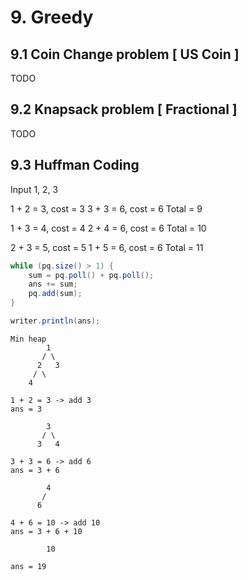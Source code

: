 # 9. Greedy

## 9.1 Coin Change problem [ US Coin ]

TODO

## 9.2 Knapsack problem [ Fractional ]

TODO

## 9.3 Huffman Coding

Input 1, 2, 3

1 + 2 = 3, cost = 3
3 + 3 = 6, cost = 6
Total = 9


1 + 3 = 4, cost = 4
2 + 4 = 6, cost = 6
Total = 10

2 + 3 = 5, cost = 5
1 + 5 = 6, cost = 6
Total = 11

```java
while (pq.size() > 1) {                         
    sum = pq.poll() + pq.poll();               
    ans += sum;					      
    pq.add(sum);                             
}                                                                  			         

writer.println(ans); 
```

```
Min heap
        1
       / \
      2   3
     / \
    4
    
1 + 2 = 3 -> add 3  
ans = 3

        3
       / \
      3   4
     
3 + 3 = 6 -> add 6 
ans = 3 + 6

        4
       /
      6
       
4 + 6 = 10 -> add 10
ans = 3 + 6 + 10

        10
        
ans = 19
```
